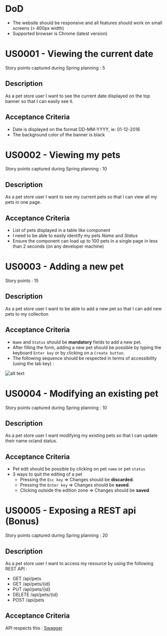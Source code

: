 DoD
===
- The website should be responsive and all features should work on small screens (> 400px width)
- Supported browser is Chrome (latest version)


US0001 - Viewing the current date
=================================
Story points captured during Spring planning : 5

Description
-----------
As a pet store user I want to see the current date displayed on the top banner so that I can easily see it.

Acceptance Criteria
-------------------
- Date is displayed on the format DD-MM-YYYY, ie: 01-12-2016
- The background color of the banner is black

US0002 - Viewing my pets
========================
Story points captured during Spring planning : 10

Description
-----------
As a pet store user I want to see my current pets so that I can view all my pets in one page.

Acceptance Criteria
-------------------
- List of pets displayed in a table like component
- I need to be able to easily identify my pets *Name* and *Status*
- Ensure the component can load up to 100 pets in a single page in less than 2 seconds (on any developer machine)

US0003 - Adding a new pet
=========================
Story points : 15

Description
-----------
As a pet store user I want to be able to add a new pet so that I can add new pets to my collection

Acceptance Criteria
-------------------
- `Name` and `Status` should be **mandatory** fields to add a new pet.
- After filling the form, adding a new pet should be possible by typing the keyboard `Enter key` or by clicking on a `Create button`.
- The following sequence should be respected in terms of accessibility (using the tab key) :

![alt text](../assignment/acessibility.png "Accessibility path when adding a new pet")


US0004 - Modifying an existing pet
=================================
Story points captured during Spring planning : 10

Description
-----------
As a pet store user I want modifying my existing pets so that I can update their name or/and status.

Acceptance Criteria
-------------------
- Pet edit should be possible by clicking on pet `name` or pet `status`
- 3 ways to quit the editing of a pet
    - Pressing the `Esc key` => Changes should be **discarded**.
    - Pressing the `Enter key` => Changes should be **saved**.
    - Clicking outside the edition zone => Changes should be **saved**.

US0005 - Exposing a REST api (Bonus)
===================================
Story points captured during Spring planning : 20

Description
-----------
As a pet store user I want to access my resource by using the following REST API :

- GET /api/pets
- GET /api/pets/{id}
- PUT /api/pets/{id}
- DELETE /api/pets/{id}
- POST /api/pets

Acceptance Criteria
-------------------
API respects this : [Swagger](https://cdn.rawgit.com/jmichelgarcia/petstore-assignment/master/src/client/swagger.html)
